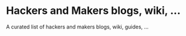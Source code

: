 # Hackers and Makers blogs, wiki, ...
A curated list of hackers and makers blogs, wiki, guides, ...
